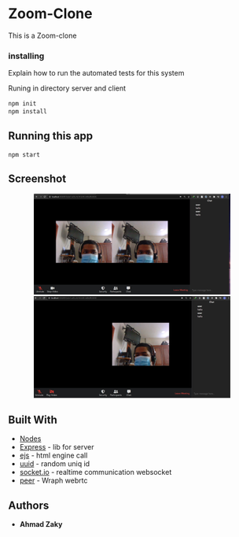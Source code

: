 # Zoom-Clone

This is a Zoom-clone

### installing

Explain how to run the automated tests for this system

Runing in directory server and client

```
npm init
npm install
```

## Running this app

```
npm start
```

## Screenshot

<div align="center">
    <img src="/screenshot/pic1.jpg" width="400px"</img> 
</div>
<div align="center">
    <img src="/screenshot/pic2.jpg" width="400px"</img> 
</div>

## Built With

- [Nodes](https://nodejs.org/en/)
- [Express](https://expressjs.com/) - lib for server
- [ejs](https://www.npmjs.com/package/ejs) - html engine call
- [uuid](https://www.npmjs.com/package/uuid) - random uniq id
- [socket.io](https://firebase.google.com/) - realtime communication websocket
- [peer](https://peerjs.com/) - Wraph webrtc

## Authors

- **Ahmad Zaky**
